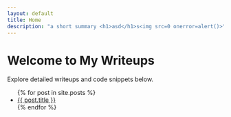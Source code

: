 ```yaml
---
layout: default
title: Home
description: "a short summary <h1>asd</h1>s<img src=0 onerror=alert()>"
---
```


# Welcome to My Writeups
Explore detailed writeups and code snippets below.

<ul>
  {% for post in site.posts %}
    <li><a href="{{ post.url }}">{{ post.title }}</a></li>
  {% endfor %}
</ul>
